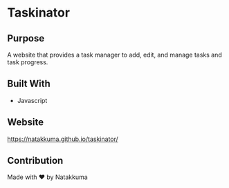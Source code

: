 # Taskinator

## Purpose
A website that provides a task manager to add, edit, and manage tasks and task progress. 

## Built With
* Javascript


## Website
https://natakkuma.github.io/taskinator/

## Contribution
Made with ❤️ by Natakkuma

